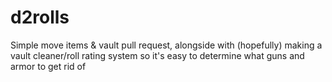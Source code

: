 # d2rolls
Simple move items & vault pull request, alongside with (hopefully) making a vault cleaner/roll rating system so it's easy to determine what guns and armor to get rid of
